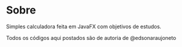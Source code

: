 # Sobre

Simples calculadora feita em JavaFX com objetivos de estudos.

Todos os códigos aqui postados são de autoria de @edsonaraujoneto


